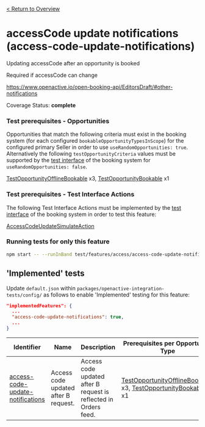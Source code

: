 [< Return to Overview](../../README.md)
# accessCode update notifications (access-code-update-notifications)

Updating accessCode after an opportunity is booked

Required if accessCode can change

https://www.openactive.io/open-booking-api/EditorsDraft/#other-notifications

Coverage Status: **complete**
### Test prerequisites - Opportunities
Opportunities that match the following criteria must exist in the booking system (for each configured `bookableOpportunityTypesInScope`) for the configured primary Seller in order to use `useRandomOpportunities: true`. Alternatively the following `testOpportunityCriteria` values must be supported by the [test interface](https://openactive.io/test-interface/) of the booking system for `useRandomOpportunities: false`.

[TestOpportunityOfflineBookable](https://openactive.io/test-interface#TestOpportunityOfflineBookable) x3, [TestOpportunityBookable](https://openactive.io/test-interface#TestOpportunityBookable) x1
### Test prerequisites - Test Interface Actions

The following Test Interface Actions must be implemented by the [test interface](https://openactive.io/test-interface/) of the booking system in order to test this feature:

[AccessCodeUpdateSimulateAction](https://openactive.io/test-interface#AccessCodeUpdateSimulateAction)


### Running tests for only this feature

```bash
npm start -- --runInBand test/features/access/access-code-update-notifications/
```



## 'Implemented' tests

Update `default.json` within `packages/openactive-integration-tests/config/` as follows to enable 'Implemented' testing for this feature:

```json
"implementedFeatures": {
  ...
  "access-code-update-notifications": true,
  ...
}
```

| Identifier | Name | Description | Prerequisites per Opportunity Type | Required Test Interface Actions |
|------------|------|-------------|---------------|-------------------|
| [access-code-update-notifications](./implemented/access-code-update-notifications-test.js) | Access code updated after B request. | Access code updated after B request is reflected in Orders feed. | [TestOpportunityOfflineBookable](https://openactive.io/test-interface#TestOpportunityOfflineBookable) x3, [TestOpportunityBookable](https://openactive.io/test-interface#TestOpportunityBookable) x1 | [AccessCodeUpdateSimulateAction](https://openactive.io/test-interface#AccessCodeUpdateSimulateAction) |


